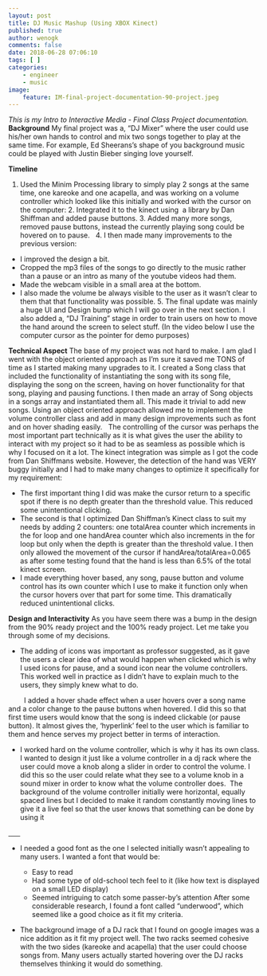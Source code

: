 ```yaml
---
layout: post
title: DJ Music Mashup (Using XBOX Kinect)
published: true
author: wenogk
comments: false
date: 2018-06-28 07:06:10
tags: [ ]
categories:
    - engineer
    - music
image:
    feature: IM-final-project-documentation-90-project.jpeg
---
```

_This is my Intro to Interactive Media - Final Class Project documentation._ **Background** My final project was a, “DJ Mixer” where the user could use his/her own hands to control and mix two songs together to play at the same time. For example, Ed Sheerans’s shape of you background music could be played with Justin Bieber singing love yourself.  &nbsp; 

**Timeline** 

  1. Used the Minim Processing library to simply play 2 songs at the same time, one kareoke and one acapella, and was working on a volume controller which looked like this initially and worked with the cursor on the computer: 2. Integrated it to the kinect using  a library by Dan Shiffman and added pause buttons. 3. Added many more songs, removed pause buttons, instead the currently playing song could be hovered on to pause. &nbsp; 4. I then made many improvements to the previous version: 

  * I improved the design a bit.
  * Cropped the mp3 files of the songs to go directly to the music rather than a pause or an intro as many of the youtube videos had them.
  * Made the webcam visible in a small area at the bottom.
  * I also made the volume be always visible to the user as it wasn’t clear to them that that functionality was possible. 5. The final update was mainly a huge UI and Design bump which I will go over in the next section. I also added a, “DJ Training” stage in order to train users on how to move the hand around the screen to select stuff. (In the video below I use the computer cursor as the pointer for demo purposes) 

**Technical Aspect** The base of my project was not hard to make. I am glad I went with the object oriented approach as I’m sure it saved me TONS of time as I started making many upgrades to it. I created a Song class that included the functionality of instantiating the song with its song file, displaying the song on the screen, having on hover functionality for that song, playing and pausing functions. I then made an array of Song objects in a songs array and instantiated them all. This made it trivial to add new songs. Using an object oriented approach allowed me to implement the volume controller class and add in many design improvements such as font and on hover shading easily. &nbsp; The controlling of the cursor was perhaps the most important part technically as it is what gives the user the ability to interact with my project so it had to be as seamless as possible which is why I focused on it a lot. The kinect integration was simple as I got the code from Dan Shiffmans website. However, the detection of the hand was VERY buggy initially and I had to make many changes to optimize it specifically for my requirement: 

  * The first important thing I did was make the cursor return to a specific spot if there is no depth greater than the threshold value. This reduced some unintentional clicking.
  * The second is that I optimized Dan Shiffman’s Kinect class to suit my needs by adding 2 counters: one totalArea counter which increments in the for loop and one handArea counter which also increments in the for loop but only when the depth is greater than the threshold value. I then only allowed the movement of the cursor if handArea/totalArea=0.065 as after some testing found that the hand is less than 6.5% of the total kinect screen.
  * I made everything hover based, any song, pause button and volume control has its own counter which I use to make it function only when the cursor hovers over that part for some time. This dramatically reduced unintentional clicks.

**Design and Interactivity** As you have seem there was a bump in the design from the 90% ready project and the 100% ready project. Let me take you through some of my decisions. 

  * The adding of icons was important as professor suggested, as it gave the users a clear idea of what would happen when clicked which is why I used icons for pause, and a sound icon near the volume controllers. This worked well in practice as I didn’t have to explain much to the users, they simply knew what to do.

[][1] 

 &nbsp; &nbsp; &nbsp; &nbsp; I added a hover shade effect when a user hovers over a song name and a color change to the pause buttons when hovered. I did this so that first time users would know that the song is indeed clickable (or pause button). It almost gives the, ‘hyperlink’ feel to the user which is familiar to them and hence serves my project better in terms of interaction. 

  * I worked hard on the volume controller, which is why it has its own class. I wanted to design it just like a volume controller in a dj rack where the user could move a knob along a slider in order to control the volume. I did this so the user could relate what they see to a volume knob in a sound mixer in order to know what the volume controller does.  The background of the volume controller initially were horizontal, equally spaced lines but I decided to make it random constantly moving lines to give it a live feel so that the user knows that something can be done by using it

[][2][      ][3] 

  * I needed a good font as the one I selected initially wasn’t appealing to many users. I wanted a font that would be: 
      * Easy to read
      * Had some type of old-school tech feel to it (like how text is displayed on a small LED display)
      * Seemed intriguing to catch some passer-by’s attention After some considerable research, I found a font called “underwood”, which seemed like a good choice as it fit my criteria. 

  * The background image of a DJ rack that I found on google images was a nice addition as it fit my project well. The two racks seemed cohesive with the two sides (kareoke and acapella) that the user could choose songs from. Many users actually started hovering over the DJ racks themselves thinking it would do something.

 [1]: http://wenogk.com/wp-content/uploads/2018/06/Screen-Shot-2018-05-08-at-10.31.38-PM-240x300.png
 [2]: http://wenogk.com/wp-content/uploads/2018/06/8163621bd2d1e26fa3c6b99f07d0de907f88fa3e-768x576.jpg
 [3]: http://wenogk.com/wp-content/uploads/2018/06/gif-83x300.gif